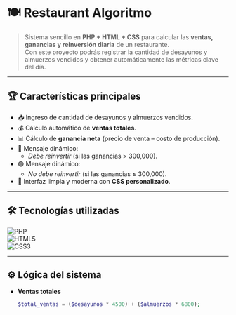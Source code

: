 # 🍽️ Restaurant Algoritmo

> Sistema sencillo en **PHP + HTML + CSS** para calcular las **ventas, ganancias y reinversión diaria** de un restaurante.  
Con este proyecto podrás registrar la cantidad de desayunos y almuerzos vendidos y obtener automáticamente las métricas clave del día.

---

## 🏆 Características principales

- 📥 Ingreso de cantidad de desayunos y almuerzos vendidos.  
- 💰 Cálculo automático de **ventas totales**.  
- 📊 Cálculo de **ganancia neta** (precio de venta – costo de producción).  
- 🔴 Mensaje dinámico:  
  - *Debe reinvertir* (si las ganancias > 300,000).  
- 🟢 Mensaje dinámico:  
  - *No debe reinvertir* (si las ganancias ≤ 300,000).  
- 🎨 Interfaz limpia y moderna con **CSS personalizado**.  

---

## 🛠️ Tecnologías utilizadas

![PHP](https://img.shields.io/badge/PHP-8.x-777BB4?style=for-the-badge&logo=php&logoColor=white)  
![HTML5](https://img.shields.io/badge/HTML5-E34F26?style=for-the-badge&logo=html5&logoColor=white)  
![CSS3](https://img.shields.io/badge/CSS3-1572B6?style=for-the-badge&logo=css3&logoColor=white)

---

## ⚙️ Lógica del sistema

- **Ventas totales**  
  ```php
  $total_ventas = ($desayunos * 4500) + ($almuerzos * 6800);

